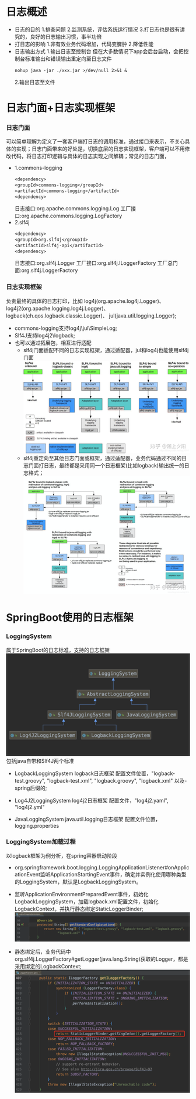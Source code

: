 # 日志概述
- 日志的目的
1.排查问题
2.监测系统，评估系统运行情况
3.打日志也是很有讲究的，良好的日志输出习惯，事半功倍
- 打日志的影响
1.非有效业务代码增加，代码变臃肿
2.降低性能
- 日志输出方式
	1.输出日志至控制台
	但在大多数情况下app会后台启动，会把控制台标准输出和错误输出重定向至日志文件
	```
	nohup java -jar ./xxx.jar >/dev/null 2>&1 &
	```
	2.输出日志至文件

# 日志门面+日志实现框架
### 日志门面
可以简单理解为定义了一套客户端打日志的调用标准，通过接口来表示，不关心具体的实现；日志门面带来的好处是，切换底层的日志实现框架，客户端可以不用修改代码，将日志打印逻辑与具体的日志实现之间解耦；常见的日志门面，
- 1.commons-logging
	```
	<dependency>
	<groupId>commons-logging</groupId>
  <artifactId>commons-logging</artifactId>
	<dependency>
	```
	日志接口:org.apache.commons.logging.Log
	工厂接口:org.apache.commons.logging.LogFactory
- 2.slf4j
	```
	<dependency>
	<groupId>org.slf4j</groupId>
  <artifactId>slf4j-api</artifactId>
	<dependency>
	```
	日志接口:org.slf4j.Logger
	工厂接口:org.slf4j.ILoggerFactory
	工厂总门面:org.slf4j.LoggerFactory
### 日志实现框架
负责最终的具体的日志打印，比如
log4j(org.apache.log4j.Logger)、log4j2(org.apache.logging.log4j.Logger)、logback(ch.qos.logback.classic.Logger)、
jul(java.util.logging.Logger);
- commons-logging支持log4j\jul\SimpleLog;
- Slf4J支持log4j2\logback;
- 也可以通过拓展包，相互进行适配
	- slf4j门面适配不同的日志实现框架，通过适配器，jul和log4j也能使用slf4j门面
	![](assets/log加载-54a1a2ec.png)
	- slf4j重定向至其他日志门面或框架，通过适配器，业务代码通过不同的日志门面打日志，最终都是采用同一个日志框架(比如logback)输出统一的日志格式；
	![](assets/log加载-195a3e74.png)
# SpringBoot使用的日志框架


### LoggingSystem
属于SpringBoot的日志标准，支持的日志框架
![](assets/log加载-a690cbeb.png)
包括java自带和Slf4J两个标准
- LogbackLoggingSystem
logback日志框架
配置文件位置，"logback-test.groovy", "logback-test.xml", "logback.groovy", "logback.xml"
以及-spring后缀的;

- Log4J2LoggingSystem
log4j2日志框架
配置文件，"log4j2.yaml", "log4j2.yml"

- JavaLoggingSystem
java.util.logging日志框架
配置文件位置，logging.properties

### LoggingSystem加载过程
以logback框架为例分析，在spring容器启动阶段
- org.springframework.boot.logging.LoggingApplicationListener#onApplicationEvent监听ApplicationStartingEvent事件，确定并实例化使用哪种类型的LoggingSystem，默认是LogbackLoggingSystem。

- 监听ApplicationEnvironmentPreparedEvent事件，初始化LogbackLoggingSystem，加载logback.xml配置文件，初始化LogbackContext，并执行静态绑定StaticLoggerBinder;
![](assets/log加载-9bfa9faf.png)

- 静态绑定后，业务代码中org.slf4j.LoggerFactory#getLogger(java.lang.String)获取的Logger，都是采用绑定的LogbackContext;
![](assets/log加载-30337665.png)
